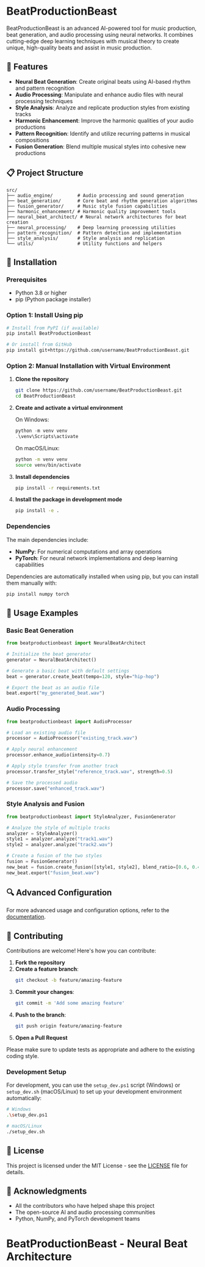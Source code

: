 # BeatProductionBeast

BeatProductionBeast is an advanced AI-powered tool for music production, beat generation, and audio processing using neural networks. It combines cutting-edge deep learning techniques with musical theory to create unique, high-quality beats and assist in music production.

## 🌟 Features

- **Neural Beat Generation**: Create original beats using AI-based rhythm and pattern recognition
- **Audio Processing**: Manipulate and enhance audio files with neural processing techniques
- **Style Analysis**: Analyze and replicate production styles from existing tracks
- **Harmonic Enhancement**: Improve the harmonic qualities of your audio productions
- **Pattern Recognition**: Identify and utilize recurring patterns in musical compositions
- **Fusion Generation**: Blend multiple musical styles into cohesive new productions

## 📋 Project Structure

```
src/
├── audio_engine/         # Audio processing and sound generation
├── beat_generation/      # Core beat and rhythm generation algorithms
├── fusion_generator/     # Music style fusion capabilities
├── harmonic_enhancement/ # Harmonic quality improvement tools
├── neural_beat_architect/ # Neural network architectures for beat creation
├── neural_processing/    # Deep learning processing utilities
├── pattern_recognition/  # Pattern detection and implementation
├── style_analysis/       # Style analysis and replication
└── utils/                # Utility functions and helpers
```

## 🔧 Installation

### Prerequisites

- Python 3.8 or higher
- pip (Python package installer)

### Option 1: Install Using pip

```bash
# Install from PyPI (if available)
pip install BeatProductionBeast

# Or install from GitHub
pip install git+https://github.com/username/BeatProductionBeast.git
```

### Option 2: Manual Installation with Virtual Environment

1. **Clone the repository**
   ```bash
   git clone https://github.com/username/BeatProductionBeast.git
   cd BeatProductionBeast
   ```

2. **Create and activate a virtual environment**

   On Windows:
   ```powershell
   python -m venv venv
   .\venv\Scripts\activate
   ```

   On macOS/Linux:
   ```bash
   python -m venv venv
   source venv/bin/activate
   ```

3. **Install dependencies**
   ```bash
   pip install -r requirements.txt
   ```

4. **Install the package in development mode**
   ```bash
   pip install -e .
   ```

### Dependencies

The main dependencies include:

- **NumPy**: For numerical computations and array operations
- **PyTorch**: For neural network implementations and deep learning capabilities

Dependencies are automatically installed when using pip, but you can install them manually with:
```bash
pip install numpy torch
```

## 🚀 Usage Examples

### Basic Beat Generation

```python
from beatproductionbeast import NeuralBeatArchitect

# Initialize the beat generator
generator = NeuralBeatArchitect()

# Generate a basic beat with default settings
beat = generator.create_beat(tempo=120, style="hip-hop")

# Export the beat as an audio file
beat.export("my_generated_beat.wav")
```

### Audio Processing

```python
from beatproductionbeast import AudioProcessor

# Load an existing audio file
processor = AudioProcessor("existing_track.wav")

# Apply neural enhancement
processor.enhance_audio(intensity=0.7)

# Apply style transfer from another track
processor.transfer_style("reference_track.wav", strength=0.5)

# Save the processed audio
processor.save("enhanced_track.wav")
```

### Style Analysis and Fusion

```python
from beatproductionbeast import StyleAnalyzer, FusionGenerator

# Analyze the style of multiple tracks
analyzer = StyleAnalyzer()
style1 = analyzer.analyze("track1.wav")
style2 = analyzer.analyze("track2.wav")

# Create a fusion of the two styles
fusion = FusionGenerator()
new_beat = fusion.create_fusion([style1, style2], blend_ratio=[0.6, 0.4])
new_beat.export("fusion_beat.wav")
```

## 🔍 Advanced Configuration

For more advanced usage and configuration options, refer to the [documentation](docs/index.md).

## 🤝 Contributing

Contributions are welcome! Here's how you can contribute:

1. **Fork the repository**
2. **Create a feature branch**:
   ```bash
   git checkout -b feature/amazing-feature
   ```
3. **Commit your changes**:
   ```bash
   git commit -m 'Add some amazing feature'
   ```
4. **Push to the branch**:
   ```bash
   git push origin feature/amazing-feature
   ```
5. **Open a Pull Request**

Please make sure to update tests as appropriate and adhere to the existing coding style.

### Development Setup

For development, you can use the `setup_dev.ps1` script (Windows) or `setup_dev.sh` (macOS/Linux) to set up your development environment automatically:

```bash
# Windows
.\setup_dev.ps1

# macOS/Linux
./setup_dev.sh
```

## 📄 License

This project is licensed under the MIT License - see the [LICENSE](LICENSE) file for details.

## 🙏 Acknowledgments

- All the contributors who have helped shape this project
- The open-source AI and audio processing communities
- Python, NumPy, and PyTorch development teams

# BeatProductionBeast - Neural Beat Architecture
